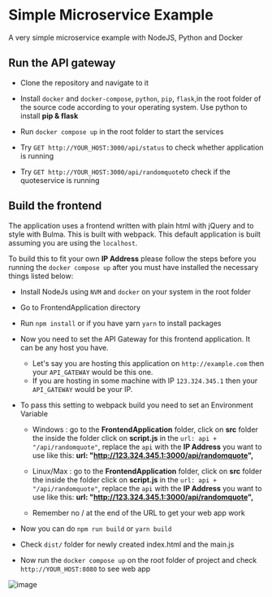 # Simple Microservice Example

A very simple microservice example with NodeJS, Python and Docker

## Run the API gateway

- Clone the repository and navigate to it

- Install `docker` and `docker-compose`, `python`, `pip`, `flask`,in the root folder of the source code according to your operating system. Use python to install **pip & flask**


- Run `docker compose up` in the root folder to start the services

- Try `GET http://YOUR_HOST:3000/api/status` to check whether application is running

- Try `GET http://YOUR_HOST:3000/api/randomquote`to check if the quoteservice is running

## Build the frontend

The application uses a frontend written with plain html with jQuery and to style with Bulma.
This is built with webpack. This default application is built assuming you are using the `localhost`.

To build this to fit your own **IP Address** please follow the steps before you running the `docker compose up` after you must have installed the necessary things listed below:

- Install NodeJs using `NVM` and `docker` on your system in the root folder

- Go to FrontendApplication directory

- Run `npm install` or if you have yarn `yarn` to install packages

- Now you need to set the API Gateway for this frontend application. It can be any host you have. 
    - Let's say you are hosting this application on `http://example.com` then your `API_GATEWAY` would be this one. 
    - If you are hosting in some machine with IP `123.324.345.1` then your `API_GATEWAY` would be your IP.

- To pass this setting to webpack build you need to set an Environment Variable
    
    - Windows : go to the **FrontendApplication** folder, click on **src** folder the inside the folder click on **script.js** in the `url: api + "/api/randomquote"`, replace the `api` with the **IP Address** you want to use like this: **url: "http://123.324.345.1:3000/api/randomquote",**
    
    - Linux/Max : go to the **FrontendApplication** folder, click on **src** folder the inside the folder click on **script.js** in the `url: api + "/api/randomquote"`, replace the `api` with the **IP Address** you want to use like this: **url: "http://123.324.345.1:3000/api/randomquote",**
    * Remember no / at the end of the URL to get your web app work

- Now you can do `npm run build` or `yarn build`

- Check `dist/` folder for newly created index.html and the main.js

- Now run the `docker compose up` on the root folder of project and check `http://YOUR_HOST:8080` to see web app 

![image](https://user-images.githubusercontent.com/13379595/42726706-82eb0ae6-87b6-11e8-8456-d933b9dfa73b.png)
